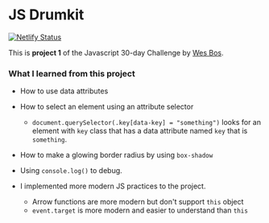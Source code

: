 # JS Drumkit

[![Netlify Status](https://api.netlify.com/api/v1/badges/884c7d5e-85b9-4448-9a7b-7bd8c6f4aee1/deploy-status)](https://app.netlify.com/sites/fun-js-drumkit/deploys)

This is **project 1** of the Javascript 30-day Challenge by [Wes Bos](https://wesbos.com/).

### What I learned from this project

- How to use data attributes
- How to select an element using an attribute selector
  - `document.querySelector(.key[data-key] = "something")` looks for an element with `key` class that has a data attribute named `key` that is `something`.
- How to make a glowing border radius by using `box-shadow`
- Using `console.log()` to debug.

- I implemented more modern JS practices to the project.
  - Arrow functions are more modern but don't support `this` object
  - `event.target` is more modern and easier to understand than `this`
